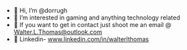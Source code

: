 - 👋 Hi, I’m @dorrugh
- 👀 I’m interested in gaming and anything technology related
- 💞️ If you want to get in contact just shoot me an email @ Walter.L.Thomas@outlook.com
- 👻 Linkedin- www.linkedin.com/in/walterlthomas




